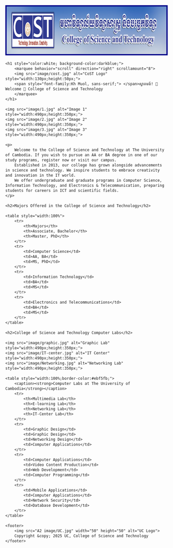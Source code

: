 <!DOCTYPE html>
<html lang="en">
<head>
    <title>College CoST</title>
    <meta charset="UTF-8">
    <meta name="viewport" content="width=device-width, initial-scale=1.0">
    <link href="https://fonts.googleapis.com/css2?family=Kh Muol&display=swap" rel="stylesheet">
    <link rel="icon" type="image/x-icon" href="image/uc.png">
    <link rel="stylesheet" href="styles.css">
    <style>
        img {
            border: 4px solid darkblue;
        }
        table, th, td {
            border: 1px solid blue;
            border-collapse: collapse;
            padding: 8px;
            text-align: center;
        }
        h2 {
            color: white;
            background-color: darkblue;
            padding: 10px;
        }
    </style>
</head>
<body>
    <img src="image/banner.jpg" alt="Banner" style="width:1490px;height:150px;">

    <h1 style="color:white; background-color:darkblue;">
        <marquee behavior="scroll" direction="right" scrollamount="8">
        <img src="image/cost.jpg" alt="CoST Logo" style="width:130px;height:50px;">
        <span style="font-family:Kh Muol, sans-serif;"> </span>ស្វាគមន៍! 🌸 Welcome 🌺 College of Science and Technology
        </marquee>
    </h1>

    <img src="image/1.jpg" alt="Image 1" style="width:490px;height:350px;">
    <img src="image/2.jpg" alt="Image 2" style="width:490px;height:350px;">
    <img src="image/3.jpg" alt="Image 3" style="width:490px;height:350px;">

    <p>
        Welcome to the College of Science and Technology at The University of Cambodia. If you wish to pursue an AA or BA degree in one of our study programs, register now or visit our campus. 
        Established in 2013, our college has grown alongside advancements in science and technology. We inspire students to embrace creativity and innovation in the IT world. 
        We offer undergraduate and graduate programs in Computer Science, Information Technology, and Electronics & Telecommunication, preparing students for careers in ICT and scientific fields.
    </p>

    <h2>Majors Offered in the College of Science and Technology</h2>

    <table style="width:100%">
        <tr>
            <th>Majors</th>
            <th>Associate, Bachelor</th>
            <th>Master, PhD</th>
        </tr>
        <tr>
            <td>Computer Science</td>
            <td>AA, BA</td>
            <td>MS, PhD</td>
        </tr>
        <tr>
            <td>Information Technology</td>
            <td>BA</td>
            <td>MS</td>
        </tr>
        <tr>
            <td>Electronics and Telecommunications</td>
            <td>BA</td>
            <td>MS</td>
        </tr>
    </table>

    <h2>College of Science and Technology Computer Labs</h2>

    <img src="image/graphic.jpg" alt="Graphic Lab" style="width:490px;height:350px;">
    <img src="image/IT-center.jpg" alt="IT Center" style="width:490px;height:350px;">
    <img src="image/Networking.jpg" alt="Networking Lab" style="width:490px;height:350px;">

    <table style="width:100%;border-color:#ebf5fb;">
        <caption><strong>Computer Labs at The University of Cambodia</strong></caption>
        <tr>
            <th>Multimedia Lab</th>
            <th>E-learning Lab</th>
            <th>Networking Lab</th>
            <th>IT-Center Lab</th>
        </tr>
        <tr>
            <td>Graphic Design</td>
            <td>Graphic Design</td>
            <td>Networking Design</td>
            <td>Computer Applications</td>
        </tr>
        <tr>
            <td>Computer Applications</td>
            <td>Video Content Production</td>
            <td>Web Development</td>
            <td>Computer Programming</td>
        </tr>
        <tr>
            <td>Mobile Applications</td>
            <td>Computer Applications</td>
            <td>Network Security</td>
            <td>Database Development</td>
        </tr>
    </table>

    <footer>
        <img src="A2 image/UC.jpg" width="50" height="50" alt="UC Logo">
        Copyright &copy; 2025 UC, College of Science and Technology
    </footer>

